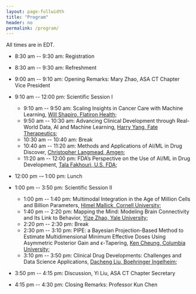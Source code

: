 ```yaml
---
layout: page-fullwidth
title: "Program"
header: no
permalink: /program/
---
```


All times are in EDT. 

+ 8:30 am -- 9:30 am: Registration

+ 8:30 am -- 9:30 am: Refreshment

+ 9:00 am -- 9:10 am: Opening Remarks: <a>Mary Zhao, ASA CT Chapter Vice President</a>

+ 9:10 am -- 12:00 pm: Scientific Session I
  - 9:10 am -- 9:50 am: Scaling Insights in Cancer Care with Machine Learning, <a href="../speakers/#speaker1">Will Shapiro, Flatiron Health</a>; 
  - 9:50 am -- 10:30 am: Advancing Clinical Development through Real-World Data, AI and Machine Learning, <a href="../speakers/#speaker2">Harry Yang, Fate Therapeutics</a>; 
  - 10:30 am -- 10:40 am: Break  
  - 10:40 am -- 11:20 am: Methods and Applications of AI/ML in Drug Discover, <a href="../speakers/#speaker3">Christopher Langmead, Amgen</a>;
  - 11:20 am -- 12:00 pm: FDA’s Perspective on the Use of AI/ML in Drug Development, <a href="../speakers/#speaker4">Tala Fakhouri, U.S. FDA</a>;  

+ 12:00 pm -– 1:00 pm: Lunch

+ 1:00 pm -- 3:50 pm: Scientific Session II
  - 1:00 pm -- 1:40 pm: Multimodal Integration in the Age of Million Cells and Billion Parameters, <a href="../speakers/#speaker5">Himel Mallick, Cornell University</a>;
  - 1:40 pm -- 2:20 pm: Mapping the Mind: Modeling Brain Connectivity and Its Link to Behavior, <a href="../speakers/#speaker6">Yize Zhao, Yale University</a>;
  - 2:20 pm -- 2:30 pm: Break
  - 2:30 pm -- 3:10 pm: PIPE: a Bayesian Projection-Based Method to Estimate Multidimensional Minimum Effective Doses Using Asymmetric Posterior Gain and ϵ-Tapering, <a href="../speakers/#speaker7">Ken Cheung, Columbia University</a>;
  - 3:10 pm -- 3:50 pm: Clinical Drug Developments: Challenges and Data Science Applications, <a href="../speakers/#speaker8">Dacheng Liu, Boehringer Ingelheim</a>;

+ 3:50 pm -- 4:15 pm: Discussion, <a>Yi Liu, ASA CT Chapter Secretary</a>

+ 4:15 pm -- 4:30 pm: Closing Remarks: <a>Professor Kun Chen</a>